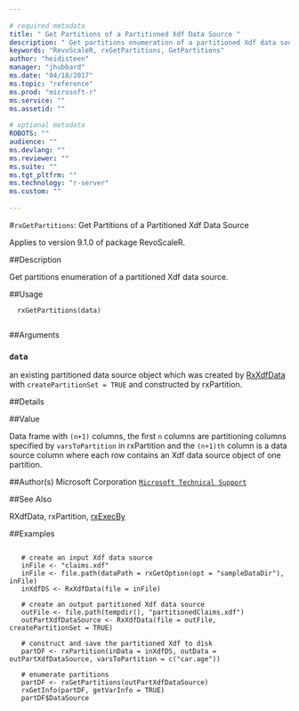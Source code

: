 ```yaml
--- 
 
# required metadata 
title: " Get Partitions of a Partitioned Xdf Data Source " 
description: " Get partitions enumeration of a partitioned Xdf data source. " 
keywords: "RevoScaleR, rxGetPartitions, GetPartitions" 
author: "heidisteen" 
manager: "jhubbard" 
ms.date: "04/18/2017" 
ms.topic: "reference" 
ms.prod: "microsoft-r" 
ms.service: "" 
ms.assetid: "" 
 
# optional metadata 
ROBOTS: "" 
audience: "" 
ms.devlang: "" 
ms.reviewer: "" 
ms.suite: "" 
ms.tgt_pltfrm: "" 
ms.technology: "r-server" 
ms.custom: "" 
 
--- 
```

 
 
 
 
 #`rxGetPartitions`:  Get Partitions of a Partitioned Xdf Data Source 

 Applies to version 9.1.0 of package RevoScaleR.
 
 
 ##Description
 
Get partitions enumeration of a partitioned Xdf data source.
 
 
 ##Usage

```   
  rxGetPartitions(data)
 
```
 
 
 ##Arguments

   
    
 ### `data`
 an existing partitioned data source object which was created by [RxXdfData](RxXdfData.md) with `createPartitionSet = TRUE` and constructed by rxPartition. 
  
 
 
 ##Details
 

 
 
 
 ##Value
 
Data frame with `(n+1)` columns, the first `n` columns are partitioning columns specified by `varsToPartition` in rxPartition and the `(n+1)th` column is a data source column where each row contains an Xdf data source object of one partition.
 
 
 ##Author(s)
 Microsoft Corporation [`Microsoft Technical Support`](https://go.microsoft.com/fwlink/?LinkID=698556&clcid=0x409)
 
 
 
 ##See Also
 
RXdfData,
rxPartition,
[rxExecBy](../../r-reference/revoscaler/rxexecby.md)
   
 
 ##Examples

 ```
   
    # create an input Xdf data source
    inFile <- "claims.xdf"
    inFile <- file.path(dataPath = rxGetOption(opt = "sampleDataDir"), inFile)
    inXdfDS <- RxXdfData(file = inFile)
  
    # create an output partitioned Xdf data source
    outFile <- file.path(tempdir(), "partitionedClaims.xdf")
    outPartXdfDataSource <- RxXdfData(file = outFile, createPartitionSet = TRUE)
  
    # construct and save the partitioned Xdf to disk
    partDF <- rxPartition(inData = inXdfDS, outData = outPartXdfDataSource, varsToPartition = c("car.age"))
    
    # enumerate partitions
    partDF <- rxGetPartitions(outPartXdfDataSource)
    rxGetInfo(partDF, getVarInfo = TRUE)
    partDF$DataSource
 
```
 
